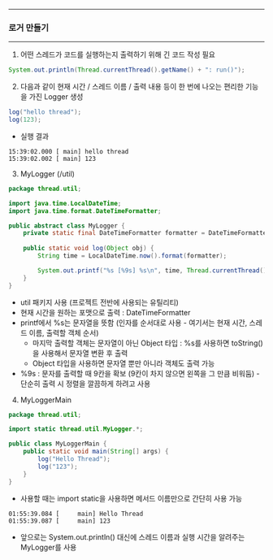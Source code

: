 -----
### 로거 만들기
-----
1. 어떤 스레드가 코드를 실행하는지 출력하기 위해 긴 코드 작성 필요
```java
System.out.println(Thread.currentThread().getName() + ": run()");
```

2. 다음과 같이 현재 시간 / 스레드 이름 / 출력 내용 등이 한 번에 나오는 편리한 기능을 가진 Logger 생성
```java
log("hello thread");
log(123);
```

  - 실행 결과
```
15:39:02.000 [ main] hello thread
15:39:02.002 [ main] 123
```

3. MyLogger (/util)
```java
package thread.util;

import java.time.LocalDateTime;
import java.time.format.DateTimeFormatter;

public abstract class MyLogger {
    private static final DateTimeFormatter formatter = DateTimeFormatter.ofPattern("HH:mm:ss.SSS");
    
    public static void log(Object obj) {
        String time = LocalDateTime.now().format(formatter);

        System.out.printf("%s [%9s] %s\n", time, Thread.currentThread().getName(), obj); // Object로 받으면 어떤 타입이든 toString() 사용
    }
}
```
  - util 패키지 사용 (프로젝트 전반에 사용되는 유틸리티)
  - 현재 시간을 원하는 포맷으로 출력 : DateTimeFormatter
  - printf에서 %s는 문자열을 뜻함 (인자를 순서대로 사용 - 여기서는 현재 시간, 스레드 이름, 출력할 객체 순서)
    + 마지막 출력할 객체는 문자열이 아닌 Object 타입 : %s를 사용하면 toString()을 사용해서 문자열 변환 후 출력
    + Object 타입을 사용하면 문자열 뿐만 아니라 객체도 출력 가능
  - %9s : 문자를 출력할 때 9칸을 확보 (9칸이 차지 않으면 왼쪽을 그 만큼 비워둠) - 단순히 출력 시 정렬을 깔끔하게 하려고 사용

4. MyLoggerMain
```java
package thread.util;

import static thread.util.MyLogger.*;

public class MyLoggerMain {
    public static void main(String[] args) {
        log("Hello Thread");
        log("123");
    }
}
```
  - 사용할 때는 import static을 사용하면 메서드 이름만으로 간단히 사용 가능
```
01:55:39.084 [     main] Hello Thread
01:55:39.087 [     main] 123
```
  - 앞으로는 System.out.println() 대신에 스레드 이름과 실행 시간을 알려주는 MyLogger를 사용
